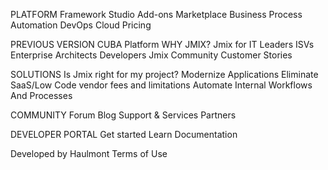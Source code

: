 PLATFORM
Framework
Studio
Add-ons Marketplace
Business Process Automation
DevOps Cloud
Pricing

PREVIOUS VERSION
CUBA Platform
WHY JMIX?
Jmix for
IT Leaders
ISVs
Enterprise Architects
Developers
Jmix Community
Customer Stories

SOLUTIONS
Is Jmix right for my project?
Modernize Applications
Eliminate SaaS/Low Code vendor fees and limitations
Automate Internal Workflows And Processes

COMMUNITY
Forum
Blog
Support & Services
Partners

DEVELOPER PORTAL
Get started
Learn
Documentation

Developed by Haulmont
Terms of Use
